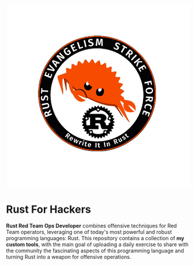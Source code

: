 <p align="center">
    <img height="500" alt="OffensiveRust" src="https://raw.githubusercontent.com/TaurusOmar/rustforhackers/refs/heads/main/rust.png">
</p>

# Rust For Hackers

**Rust Red Team Ops Developer** combines offensive techniques for Red Team operators, leveraging one of today's most powerful and robust programming languages: Rust. This repository contains a collection of **my custom tools**, with the main goal of uploading a daily exercise to share with the community the fascinating aspects of this programming language and turning Rust into a weapon for offensive operations.

